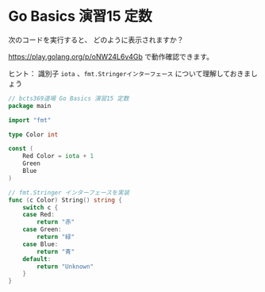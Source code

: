 # Go Basics 演習15  定数 

次のコードを実行すると、 どのように表示されますか？ 

https://play.golang.org/p/oNW24L6v4Gb で動作確認できます。

ヒント： 識別子 `iota` 、`fmt.Stringerインターフェース` について理解しておきましょう

```go
// bcts369道場 Go Basics 演習15 定数
package main

import "fmt"

type Color int

const (
	Red Color = iota + 1
	Green
	Blue
)

// fmt.Stringer インターフェースを実装
func (c Color) String() string {
	switch c {
	case Red:
		return "赤"
	case Green:
		return "緑"
	case Blue:
		return "青"
	default:
		return "Unknown"
	}
}
```

